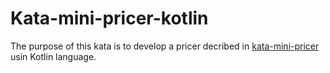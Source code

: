 # Kata-mini-pricer-kotlin

The purpose of this kata is to develop a pricer decribed in [kata-mini-pricer](https://github.com/xd2/kata-mini-pricer/blob/master/README.md) usin Kotlin language.
